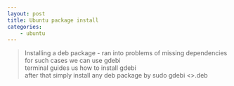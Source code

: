 ```yaml
---
layout: post
title: Ubuntu package install
categories: 
    - ubuntu
---
```


> Installing a deb package - ran into problems of missing dependencies <br>
> for such cases we can use gdebi <br>
> terminal guides us how to install gdebi <br>
> after that simply install any deb package by sudo gdebi <>.deb <br>

